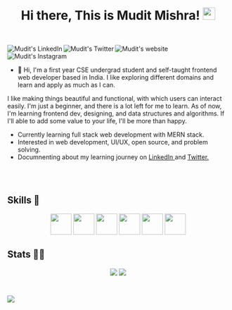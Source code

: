 <h1 align="center">
  Hi there, This is Mudit Mishra!
  <img src="https://media.giphy.com/media/hvRJCLFzcasrR4ia7z/giphy.gif" width="28">
</h1>

<br />

<p align="center">
  <a href="https://www.linkedin.com/in/mudit-mishra/">
    <img align="left" alt="Mudit's LinkedIn" title="My LinkedIn" src="https://img.shields.io/badge/LinkedIn-360-blue?color=blue&label=LinkedIn&logo=linkedin&logoColor=white&style=for-the-badge" />
  </a>
  <a href="https://twitter.com/muditwt">
    <img align="left" alt="Mudit's Twitter" title="My Twitter" src="https://img.shields.io/twitter/url?label=twitter&style=social&url=https%3A%2F%2Ftwitter.com%2Fmuditwt" />
  </a>
  <a href="https://devmudit.me/">
    <img align="left" alt="Mudit's website" title="My website" src="https://img.shields.io/badge/website-2962FF?style=for-the-badge&logo=website&logoColor=white" />
  </a>
  <a href="https://www.instagram.com/mudit023.in/">
    <img align="left" alt="Mudit's Instagram" title="Instagram" src="https://img.shields.io/badge/Instagram-E4405F?style=for-the-badge&logo=instagram&logoColor=white" />
  </a>
</p>

<br />


<br/>

 - 🔭 Hi, I'm a first year CSE undergrad student and self-taught frontend web developer based in India. I like exploring different domains and learn and apply as much as I can.

I like making things beautiful and functional, with which users can interact easily. I'm just a beginner, and there is a lot left for me to learn. As of now, I'm learning frontend dev, designing, and data structures and algorithms. If I'll able to add some value to your life, I'll be more than happy.
 - Currently learning full stack web development with MERN stack.
 - Interested in web development, UI/UX, open source, and problem solving.
 - Documnenting about my learning journey on <a href="https://www.linkedin.com/in/mudit-mishra/">LinkedIn </a> and <a href="https://twitter.com/muditwt">Twitter. </a>


<br />
<br />


## Skills 🤖

<p align="center">
  <code><img height="48" src="https://i.stack.imgur.com/PgcSR.png" /></code>
  <code><img height="48" src="https://www.freepnglogos.com/uploads/html5-logo-png/html5-logo-css-logo-png-transparent-svg-vector-bie-supply-9.png" /></code>
  <code><img height="48" src="https://1000logos.net/wp-content/uploads/2020/09/JavaScript-Logo.png" /></code>
  <code><img height="48" src="https://img.icons8.com/dusk/50/000000/react.png" /></code>
  <code><img height="48" src="https://img.icons8.com/color/48/000000/bootstrap.png" /></code>
  <code><img height="48" src="https://img.icons8.com/color/50/000000/material-ui.png" /></code>

</p>

## Stats 👨‍💻
<p align="center"><img align='center' src='https://github-readme-stats.vercel.app/api/top-langs?username=mudit023&show_icons=true&theme=radical&count_private=true'/>
<img align='center' src='https://github-readme-stats.vercel.app/api?username=mudit023&show_icons=true&theme=radical&count_private=true'/></p>

<br />

![](https://komarev.com/ghpvc/?username=mudit023&style=flat-square&label=Profile+Visitors&color=blueviolet)
